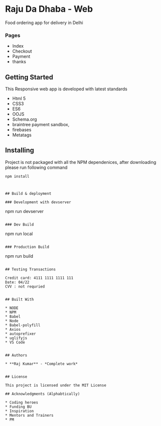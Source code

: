 # Raju Da Dhaba - Web

Food ordering app for delivery in Delhi

### Pages

* Index 
* Checkout
* Payment
* thanks

## Getting Started

This Responsive web app is developed with latest standards 

* Html 5
* CSS3
* ES6
* OOJS
* Schema.org
* braintree payment sandbox, 
* firebases
* Metatags


## Installing

Project is not packaged with all the NPM dependenices, after downloading please run following command


```
npm install



## Build & deployment

### Development with devserver

```
npm run devserver
```

### Dev Build

```
npm run local
```

### Production Build

```
npm run build
```

## Testing Transactions

Credit card: 4111 1111 1111 111
Date: 04/22
CVV : not requried


## Built With

* NODE
* NPM
* Babel
* Node
* Babel-polyfill
* Axios
* autoprefixer
* uglifyjs
* VS Code


## Authors

* **Raj Kumar** - *Complete work*


## License

This project is licensed under the MIT License

## Acknowledgments (Alphabtically)

* Coding heroes
* Funding BU
* Inspiration
* Mentors and Trainers
* PM


